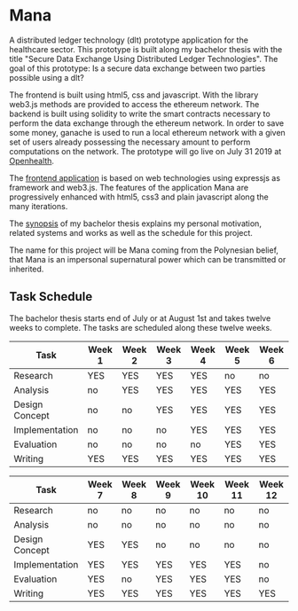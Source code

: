 # Mana
A distributed ledger technology (dlt) prototype application for the healthcare sector. This prototype is built along my bachelor thesis with the title "Secure Data Exchange Using Distributed Ledger Technologies". The goal of this prototype: Is a secure data exchange between two parties possible using a dlt? 

The frontend is built using html5, css and javascript. With the library web3.js methods are provided to access the ethereum network. The backend is built using solidity to write the smart contracts necessary to perform the data exchange through the ethereum network. In order to save some money, ganache is used to run a local ethereum network with a given set of users already possessing the necessary amount to perform computations on the network. The prototype will go live on July 31 2019 at [Openhealth](http://openhealth.care).

The [frontend application](https://github.com/basacul/Mana/blob/master/dapp/app.js) is based on web technologies using expressjs as framework and web3.js. The features of the application Mana are progressively enhanced with html5, css3 and plain javascript along the many iterations. 

The [synopsis](https://github.com/basacul/Mana/blob/master/documents/Secure_Data_Exchange_Using_Distributed_Ledger_Technologies_Version_0_8.pdf) of my bachelor thesis explains my personal motivation, related systems and works as well as the schedule for this project.


The name for this project will be Mana coming from the Polynesian belief, that Mana is an impersonal supernatural power which can be transmitted or inherited.


## Task Schedule
The bachelor thesis starts end of July or at August 1st and takes twelve weeks to complete. The tasks are scheduled along these twelve weeks.


| Task           | Week 1 | Week 2 | Week 3 | Week 4 | Week 5 | Week 6 |
| -------------- | ------ | ------ | ------ | ------ | ------ | ------ |
| Research       | YES    | YES    | YES    | YES    | no     | no     |
| Analysis       | no     | YES    | YES    | YES    | YES    | YES    |
| Design Concept | no     | no     | YES    | YES    | YES    | YES    |
| Implementation | no     | no     | no     | YES    | YES    | YES    |
| Evaluation     | no     | no     | no     | no     | YES    | YES    |
| Writing        | YES    | YES    | YES    | YES    | YES    | YES    |


| Task           | Week 7 | Week 8 | Week 9 | Week 10 | Week 11 | Week 12 |
| -------------- | ------ | ------ | ------ | ------- | ------- | ------- |
| Research       | no     | no     | no     | no      | no      | no      |
| Analysis       | no     | no     | no     | no      | no      | no      |
| Design Concept | YES    | YES    | no     | no      | no      | no      |
| Implementation | YES    | YES    | YES    | YES     | YES     | no      |
| Evaluation     | YES    | no     | YES    | YES     | YES     | no      |
| Writing        | YES    | YES    | YES    | YES     | YES     | YES     |
